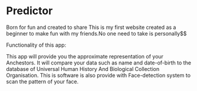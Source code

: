 # Predictor
Born for fun and created to share 
This is my first website created as a beginner to make fun with my friends.No one need to take is personally$$

Functionality of this app:

This app will provide you the approximate representation of your Anchestors. It will compare your data such as name and date-of-birth to the database of Universal Human History And Biological Collection Organisation. This is software is also provide with Face-detection system to scan the pattern of your face.

